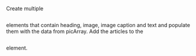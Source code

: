 Create multiple <pre><article></pre> elements that contain heading, image, image caption and text and populate them with the data from picArray. Add the articles to the <pre><section></pre> element. 
